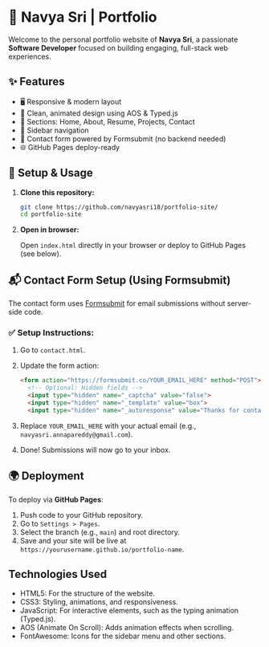# 🌟 Navya Sri | Portfolio

Welcome to the personal portfolio website of **Navya Sri**, a passionate **Software Developer** focused on building engaging, full-stack web experiences.

## ✨ Features

* 🖥️ Responsive & modern layout
* 🎨 Clean, animated design using AOS & Typed.js
* 📄 Sections: Home, About, Resume, Projects, Contact
* 💼 Sidebar navigation
* 💌 Contact form powered by Formsubmit (no backend needed)
* 🌐 GitHub Pages deploy-ready

## 🚀 Setup & Usage

1. **Clone this repository:**

   ```bash
   git clone https://github.com/navyasri18/portfolio-site/
   cd portfolio-site
   ```

2. **Open in browser:**

   Open `index.html` directly in your browser
   *or* deploy to GitHub Pages (see below).

## 📬 Contact Form Setup (Using Formsubmit)

The contact form uses [Formsubmit](https://formsubmit.co/) for email submissions without server-side code.

### ✅ Setup Instructions:

1. Go to `contact.html`.

2. Update the form action:

   ```html
   <form action="https://formsubmit.co/YOUR_EMAIL_HERE" method="POST">
     <!-- Optional: Hidden fields -->
     <input type="hidden" name="_captcha" value="false">
     <input type="hidden" name="_template" value="box">
     <input type="hidden" name="_autoresponse" value="Thanks for contacting me! I’ll get back to you soon.">
   ```

3. Replace `YOUR_EMAIL_HERE` with your actual email (e.g., `navyasri.annapareddy@gmail.com`).

4. Done! Submissions will now go to your inbox.

## 🌍 Deployment

To deploy via **GitHub Pages**:

1. Push code to your GitHub repository.
2. Go to `Settings > Pages`.
3. Select the branch (e.g., `main`) and root directory.
4. Save and your site will be live at `https://yourusername.github.io/portfolio-name`.

## Technologies Used

* HTML5: For the structure of the website.
* CSS3: Styling, animations, and responsiveness.
* JavaScript: For interactive elements, such as the typing animation (Typed.js).
* AOS (Animate On Scroll): Adds animation effects when scrolling.
* FontAwesome: Icons for the sidebar menu and other sections.